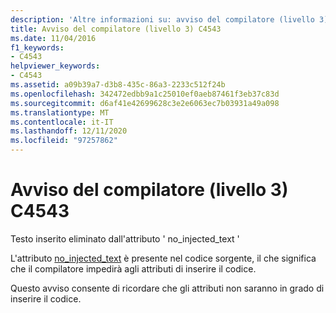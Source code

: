 ```yaml
---
description: 'Altre informazioni su: avviso del compilatore (livello 3) C4543'
title: Avviso del compilatore (livello 3) C4543
ms.date: 11/04/2016
f1_keywords:
- C4543
helpviewer_keywords:
- C4543
ms.assetid: a09b39a7-d3b8-435c-86a3-2233c512f24b
ms.openlocfilehash: 342472edbb9a1c25010ef0aeb87461f3eb37c83d
ms.sourcegitcommit: d6af41e42699628c3e2e6063ec7b03931a49a098
ms.translationtype: MT
ms.contentlocale: it-IT
ms.lasthandoff: 12/11/2020
ms.locfileid: "97257862"
---
```

# <a name="compiler-warning-level-3-c4543"></a>Avviso del compilatore (livello 3) C4543

Testo inserito eliminato dall'attributo ' no_injected_text '

L'attributo [no_injected_text](../../windows/attributes/no-injected-text.md) è presente nel codice sorgente, il che significa che il compilatore impedirà agli attributi di inserire il codice.

Questo avviso consente di ricordare che gli attributi non saranno in grado di inserire il codice.
